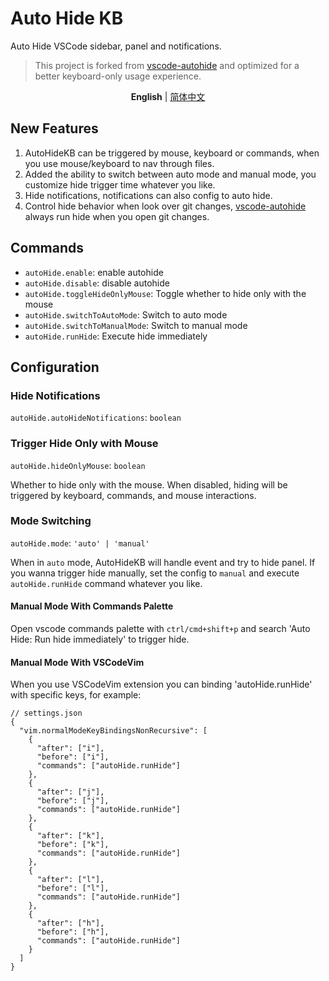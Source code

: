 # Auto Hide KB

Auto Hide VSCode sidebar, panel and notifications.

> This project is forked from [vscode-autohide](https://github.com/sirmspencer/vscode-autohide) and optimized for a better keyboard-only usage experience.

<p align='center'>
<b>English</b> | <a href="https://github.com/kvoon3/vscode-autohide-kb/blob/master/README.zh-CN.md">简体中文</a>
</p>

## New Features

1. AutoHideKB can be triggered by mouse, keyboard or commands, when you use mouse/keyboard to nav through files.
2. Added the ability to switch between auto mode and manual mode, you customize hide trigger time whatever you like.
3. Hide notifications, notifications can also config to auto hide.
4. Control hide behavior when look over git changes, [vscode-autohide](https://github.com/sirmspencer/vscode-autohide) always run hide when you open git changes.

## Commands

- `autoHide.enable`: enable autohide
- `autoHide.disable`: disable autohide
- `autoHide.toggleHideOnlyMouse`: Toggle whether to hide only with the mouse
- `autoHide.switchToAutoMode`: Switch to auto mode
- `autoHide.switchToManualMode`: Switch to manual mode
- `autoHide.runHide`: Execute hide immediately

## Configuration

### Hide Notifications

`autoHide.autoHideNotifications`: `boolean`

### Trigger Hide Only with Mouse

`autoHide.hideOnlyMouse`: `boolean`

Whether to hide only with the mouse. When disabled, hiding will be triggered by keyboard, commands, and mouse interactions.

### Mode Switching

`autoHide.mode`: `'auto' | 'manual'`

When in `auto` mode, AutoHideKB will handle event and try to hide panel. If you wanna trigger hide manually, set the config to `manual` and execute `autoHide.runHide` command whatever you like.

#### Manual Mode With Commands Palette

Open vscode commands palette with `ctrl/cmd+shift+p` and search 'Auto Hide: Run hide immediately' to trigger hide.

#### Manual Mode With VSCodeVim

When you use VSCodeVim extension you can binding 'autoHide.runHide' with specific keys, for example:

```jsonc
// settings.json
{
  "vim.normalModeKeyBindingsNonRecursive": [
    {
      "after": ["i"],
      "before": ["i"],
      "commands": ["autoHide.runHide"]
    },
    {
      "after": ["j"],
      "before": ["j"],
      "commands": ["autoHide.runHide"]
    },
    {
      "after": ["k"],
      "before": ["k"],
      "commands": ["autoHide.runHide"]
    },
    {
      "after": ["l"],
      "before": ["l"],
      "commands": ["autoHide.runHide"]
    },
    {
      "after": ["h"],
      "before": ["h"],
      "commands": ["autoHide.runHide"]
    }
  ]
}
```
